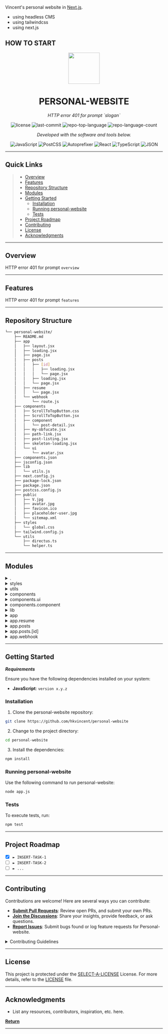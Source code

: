 Vincent's personal website in [Next.js](https://nextjs.org/).


- using headless CMS
- using tailwindcss
- using next.js


## HOW TO START

<p align="center">
  <img src="https://cdn-icons-png.flaticon.com/512/6295/6295417.png" width="100" />
</p>
<p align="center">
    <h1 align="center">PERSONAL-WEBSITE</h1>
</p>
<p align="center">
    <em>HTTP error 401 for prompt `slogan`</em>
</p>
<p align="center">
	<img src="https://img.shields.io/github/license/hkvincent/personal-website?style=flat&color=0080ff" alt="license">
	<img src="https://img.shields.io/github/last-commit/hkvincent/personal-website?style=flat&logo=git&logoColor=white&color=0080ff" alt="last-commit">
	<img src="https://img.shields.io/github/languages/top/hkvincent/personal-website?style=flat&color=0080ff" alt="repo-top-language">
	<img src="https://img.shields.io/github/languages/count/hkvincent/personal-website?style=flat&color=0080ff" alt="repo-language-count">
<p>
<p align="center">
		<em>Developed with the software and tools below.</em>
</p>
<p align="center">
	<img src="https://img.shields.io/badge/JavaScript-F7DF1E.svg?style=flat&logo=JavaScript&logoColor=black" alt="JavaScript">
	<img src="https://img.shields.io/badge/PostCSS-DD3A0A.svg?style=flat&logo=PostCSS&logoColor=white" alt="PostCSS">
	<img src="https://img.shields.io/badge/Autoprefixer-DD3735.svg?style=flat&logo=Autoprefixer&logoColor=white" alt="Autoprefixer">
	<img src="https://img.shields.io/badge/React-61DAFB.svg?style=flat&logo=React&logoColor=black" alt="React">
	<img src="https://img.shields.io/badge/TypeScript-3178C6.svg?style=flat&logo=TypeScript&logoColor=white" alt="TypeScript">
	<img src="https://img.shields.io/badge/JSON-000000.svg?style=flat&logo=JSON&logoColor=white" alt="JSON">
</p>
<hr>

##  Quick Links

> - [ Overview](#-overview)
> - [ Features](#-features)
> - [ Repository Structure](#-repository-structure)
> - [ Modules](#-modules)
> - [ Getting Started](#-getting-started)
>   - [ Installation](#-installation)
>   - [ Running personal-website](#-running-personal-website)
>   - [ Tests](#-tests)
> - [ Project Roadmap](#-project-roadmap)
> - [ Contributing](#-contributing)
> - [ License](#-license)
> - [ Acknowledgments](#-acknowledgments)

---

##  Overview

HTTP error 401 for prompt `overview`

---

##  Features

HTTP error 401 for prompt `features`

---

##  Repository Structure

```sh
└── personal-website/
    ├── README.md
    ├── app
    │   ├── layout.jsx
    │   ├── loading.jsx
    │   ├── page.jsx
    │   ├── posts
    │   │   ├── [id]
    │   │   │   ├── loading.jsx
    │   │   │   └── page.jsx
    │   │   ├── loading.jsx
    │   │   └── page.jsx
    │   ├── resume
    │   │   └── page.jsx
    │   └── webhook
    │       └── route.js
    ├── components
    │   ├── ScrollToTopButton.css
    │   ├── ScrollToTopButton.jsx
    │   ├── component
    │   │   └── post-detail.jsx
    │   ├── my-obfucate.jsx
    │   ├── path-link.jsx
    │   ├── post-listing.jsx
    │   ├── skeleton-loading.jsx
    │   └── ui
    │       └── avatar.jsx
    ├── components.json
    ├── jsconfig.json
    ├── lib
    │   └── utils.js
    ├── next.config.js
    ├── package-lock.json
    ├── package.json
    ├── postcss.config.js
    ├── public
    │   ├── V.jpg
    │   ├── avatar.jpg
    │   ├── favicon.ico
    │   ├── placeholder-user.jpg
    │   └── sitemap.xml
    ├── styles
    │   └── global.css
    ├── tailwind.config.js
    └── utils
        ├── directus.ts
        └── helper.ts
```

---

##  Modules

<details closed><summary>.</summary>

| File                                                                                               | Summary                                        |
| ---                                                                                                | ---                                            |
| [jsconfig.json](https://github.com/hkvincent/personal-website/blob/master/jsconfig.json)           | HTTP error 401 for prompt `jsconfig.json`      |
| [next.config.js](https://github.com/hkvincent/personal-website/blob/master/next.config.js)         | HTTP error 401 for prompt `next.config.js`     |
| [components.json](https://github.com/hkvincent/personal-website/blob/master/components.json)       | HTTP error 401 for prompt `components.json`    |
| [postcss.config.js](https://github.com/hkvincent/personal-website/blob/master/postcss.config.js)   | HTTP error 401 for prompt `postcss.config.js`  |
| [package.json](https://github.com/hkvincent/personal-website/blob/master/package.json)             | HTTP error 401 for prompt `package.json`       |
| [tailwind.config.js](https://github.com/hkvincent/personal-website/blob/master/tailwind.config.js) | HTTP error 401 for prompt `tailwind.config.js` |
| [package-lock.json](https://github.com/hkvincent/personal-website/blob/master/package-lock.json)   | HTTP error 401 for prompt `package-lock.json`  |

</details>

<details closed><summary>styles</summary>

| File                                                                                      | Summary                                       |
| ---                                                                                       | ---                                           |
| [global.css](https://github.com/hkvincent/personal-website/blob/master/styles/global.css) | HTTP error 401 for prompt `styles/global.css` |

</details>

<details closed><summary>utils</summary>

| File                                                                                       | Summary                                       |
| ---                                                                                        | ---                                           |
| [helper.ts](https://github.com/hkvincent/personal-website/blob/master/utils/helper.ts)     | HTTP error 401 for prompt `utils/helper.ts`   |
| [directus.ts](https://github.com/hkvincent/personal-website/blob/master/utils/directus.ts) | HTTP error 401 for prompt `utils/directus.ts` |

</details>

<details closed><summary>components</summary>

| File                                                                                                                | Summary                                                      |
| ---                                                                                                                 | ---                                                          |
| [path-link.jsx](https://github.com/hkvincent/personal-website/blob/master/components/path-link.jsx)                 | HTTP error 401 for prompt `components/path-link.jsx`         |
| [my-obfucate.jsx](https://github.com/hkvincent/personal-website/blob/master/components/my-obfucate.jsx)             | HTTP error 401 for prompt `components/my-obfucate.jsx`       |
| [ScrollToTopButton.css](https://github.com/hkvincent/personal-website/blob/master/components/ScrollToTopButton.css) | HTTP error 401 for prompt `components/ScrollToTopButton.css` |
| [ScrollToTopButton.jsx](https://github.com/hkvincent/personal-website/blob/master/components/ScrollToTopButton.jsx) | HTTP error 401 for prompt `components/ScrollToTopButton.jsx` |
| [post-listing.jsx](https://github.com/hkvincent/personal-website/blob/master/components/post-listing.jsx)           | HTTP error 401 for prompt `components/post-listing.jsx`      |
| [skeleton-loading.jsx](https://github.com/hkvincent/personal-website/blob/master/components/skeleton-loading.jsx)   | HTTP error 401 for prompt `components/skeleton-loading.jsx`  |

</details>

<details closed><summary>components.ui</summary>

| File                                                                                             | Summary                                              |
| ---                                                                                              | ---                                                  |
| [avatar.jsx](https://github.com/hkvincent/personal-website/blob/master/components/ui/avatar.jsx) | HTTP error 401 for prompt `components/ui/avatar.jsx` |

</details>

<details closed><summary>components.component</summary>

| File                                                                                                              | Summary                                                          |
| ---                                                                                                               | ---                                                              |
| [post-detail.jsx](https://github.com/hkvincent/personal-website/blob/master/components/component/post-detail.jsx) | HTTP error 401 for prompt `components/component/post-detail.jsx` |

</details>

<details closed><summary>lib</summary>

| File                                                                               | Summary                                  |
| ---                                                                                | ---                                      |
| [utils.js](https://github.com/hkvincent/personal-website/blob/master/lib/utils.js) | HTTP error 401 for prompt `lib/utils.js` |

</details>

<details closed><summary>app</summary>

| File                                                                                     | Summary                                     |
| ---                                                                                      | ---                                         |
| [loading.jsx](https://github.com/hkvincent/personal-website/blob/master/app/loading.jsx) | HTTP error 401 for prompt `app/loading.jsx` |
| [page.jsx](https://github.com/hkvincent/personal-website/blob/master/app/page.jsx)       | HTTP error 401 for prompt `app/page.jsx`    |
| [layout.jsx](https://github.com/hkvincent/personal-website/blob/master/app/layout.jsx)   | HTTP error 401 for prompt `app/layout.jsx`  |

</details>

<details closed><summary>app.resume</summary>

| File                                                                                      | Summary                                         |
| ---                                                                                       | ---                                             |
| [page.jsx](https://github.com/hkvincent/personal-website/blob/master/app/resume/page.jsx) | HTTP error 401 for prompt `app/resume/page.jsx` |

</details>

<details closed><summary>app.posts</summary>

| File                                                                                           | Summary                                           |
| ---                                                                                            | ---                                               |
| [loading.jsx](https://github.com/hkvincent/personal-website/blob/master/app/posts/loading.jsx) | HTTP error 401 for prompt `app/posts/loading.jsx` |
| [page.jsx](https://github.com/hkvincent/personal-website/blob/master/app/posts/page.jsx)       | HTTP error 401 for prompt `app/posts/page.jsx`    |

</details>

<details closed><summary>app.posts.[id]</summary>

| File                                                                                                | Summary                                                |
| ---                                                                                                 | ---                                                    |
| [loading.jsx](https://github.com/hkvincent/personal-website/blob/master/app/posts/[id]/loading.jsx) | HTTP error 401 for prompt `app/posts/[id]/loading.jsx` |
| [page.jsx](https://github.com/hkvincent/personal-website/blob/master/app/posts/[id]/page.jsx)       | HTTP error 401 for prompt `app/posts/[id]/page.jsx`    |

</details>

<details closed><summary>app.webhook</summary>

| File                                                                                       | Summary                                          |
| ---                                                                                        | ---                                              |
| [route.js](https://github.com/hkvincent/personal-website/blob/master/app/webhook/route.js) | HTTP error 401 for prompt `app/webhook/route.js` |

</details>

---

##  Getting Started

***Requirements***

Ensure you have the following dependencies installed on your system:

* **JavaScript**: `version x.y.z`

###  Installation

1. Clone the personal-website repository:

```sh
git clone https://github.com/hkvincent/personal-website
```

2. Change to the project directory:

```sh
cd personal-website
```

3. Install the dependencies:

```sh
npm install
```

###  Running personal-website

Use the following command to run personal-website:

```sh
node app.js
```

###  Tests

To execute tests, run:

```sh
npm test
```

---

##  Project Roadmap

- [X] `► INSERT-TASK-1`
- [ ] `► INSERT-TASK-2`
- [ ] `► ...`

---

##  Contributing

Contributions are welcome! Here are several ways you can contribute:

- **[Submit Pull Requests](https://github.com/hkvincent/personal-website/blob/main/CONTRIBUTING.md)**: Review open PRs, and submit your own PRs.
- **[Join the Discussions](https://github.com/hkvincent/personal-website/discussions)**: Share your insights, provide feedback, or ask questions.
- **[Report Issues](https://github.com/hkvincent/personal-website/issues)**: Submit bugs found or log feature requests for Personal-website.

<details closed>
    <summary>Contributing Guidelines</summary>

1. **Fork the Repository**: Start by forking the project repository to your GitHub account.
2. **Clone Locally**: Clone the forked repository to your local machine using a Git client.
   ```sh
   git clone https://github.com/hkvincent/personal-website
   ```
3. **Create a New Branch**: Always work on a new branch, giving it a descriptive name.
   ```sh
   git checkout -b new-feature-x
   ```
4. **Make Your Changes**: Develop and test your changes locally.
5. **Commit Your Changes**: Commit with a clear message describing your updates.
   ```sh
   git commit -m 'Implemented new feature x.'
   ```
6. **Push to GitHub**: Push the changes to your forked repository.
   ```sh
   git push origin new-feature-x
   ```
7. **Submit a Pull Request**: Create a PR against the original project repository. Clearly describe the changes and their motivations.

Once your PR is reviewed and approved, it will be merged into the main branch.

</details>

---

##  License

This project is protected under the [SELECT-A-LICENSE](https://choosealicense.com/licenses) License. For more details, refer to the [LICENSE](https://choosealicense.com/licenses/) file.

---

##  Acknowledgments

- List any resources, contributors, inspiration, etc. here.

[**Return**](#-quick-links)

---



